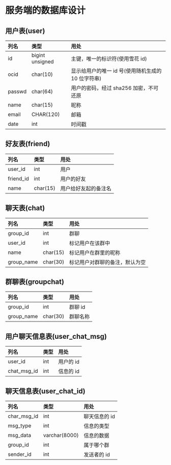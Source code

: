# 服务端的数据库设计

## 用户表(user)

| 列名   | 类型            | 用处                                               |
| :----- | :-------------- | :------------------------------------------------- |
| id     | bigint unsigned | 主键，唯一的标识符(使用雪花 id)                    |
| ocid   | char(10)        | 显示给用户的唯一 id 号(使用随机生成的 10 位字符串) |
| passwd | char(64)        | 用户的密码，经过 sha256 加密，不可还原             |
| name   | char(15)        | 昵称                                               |
| email  | CHAR(120)       | 邮箱                                               |
| date   | int             | 时间戳                                             |

## 好友表(friend)

| 列名      | 类型     | 用处                 |
| :-------- | :------- | :------------------- |
| user_id   | int      | 用户                 |
| friend_id | int      | 用户的好友           |
| name      | char(15) | 用户给好友起的备注名 |

## 聊天表(chat)

| 列名       | 类型     | 用处                           |
| :--------- | :------- | :----------------------------- |
| group_id   | int      | 群聊                           |
| user_id    | int      | 标记用户在该群中               |
| name       | char(15) | 标记用户在群里的昵称           |
| group_name | char(30) | 标记用户对群聊的备注，默认为空 |

## 群聊表(groupchat)

| 列名       | 类型     | 用处     |
| :--------- | :------- | :------- |
| group_id   | int      | 群聊 id  |
| group_name | char(30) | 群聊名称 |

## 用户聊天信息表(user_chat_msg)

| 列名        | 类型 | 用处      |
| :---------- | :--- | :-------- |
| user_id     | int  | 用户的 id |
| chat_msg_id | int  | 信息的 id |

## 聊天信息表(user_chat_id)

| 列名        | 类型          | 用处          |
| :---------- | :------------ | :------------ |
| char_msg_id | int           | 聊天信息的 id |
| msg_type    | int           | 信息的类型    |
| msg_data    | varchar(8000) | 信息的数据    |
| group_id    | int           | 属于哪个群    |
| sender_id   | int           | 发送者的 id   |
